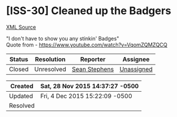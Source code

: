 # [ISS-30] Cleaned up the Badgers

[XML Source](./xml/ISS-30.xml)
<p><p>"I don't have to show you any stinkin' Badges"<br/>
Quote from - <a href="https://www.youtube.com/watch?v=VqomZQMZQCQ" class="external-link" rel="nofollow">https://www.youtube.com/watch?v=VqomZQMZQCQ</a></p></p>





Status|Resolution|Reporter|Assignee
------|----------|--------|--------
Closed|Unresolved|[Sean Stephens](seanstephens)|[Unassigned]($-1)





Created|Sat, 28 Nov 2015 14:37:27 -0500
-------|--------------
Updated|Fri, 4 Dec 2015 15:22:09 -0500
Resolved|




